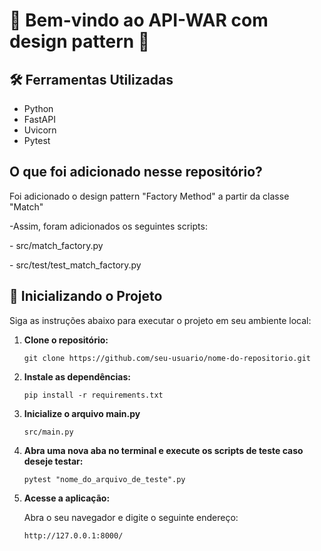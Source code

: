 <h1>🎉 Bem-vindo ao API-WAR com design pattern 🚀</h1>

## 🛠️ Ferramentas Utilizadas

- Python
- FastAPI
- Uvicorn
- Pytest

## O que foi adicionado nesse repositório?

   Foi adicionado o design pattern "Factory Method" a partir da classe "Match"

   -Assim, foram adicionados os seguintes scripts:<br>
      <p>- src/match_factory.py<br>
      <p>- src/test/test_match_factory.py<br>

## 🚀 Inicializando o Projeto

Siga as instruções abaixo para executar o projeto em seu ambiente local:

1. **Clone o repositório:**

   ```
   git clone https://github.com/seu-usuario/nome-do-repositorio.git
   ```

2. **Instale as dependências:**

   ```
   pip install -r requirements.txt
   ```

3. **Inicialize o arquivo main.py**

   ```
   src/main.py
   ```

4. **Abra uma nova aba no terminal e execute os scripts de teste caso deseje testar:**

   ```
   pytest "nome_do_arquivo_de_teste".py 
   ```

5. **Acesse a aplicação:**

   Abra o seu navegador e digite o seguinte endereço:

   ```
   http://127.0.0.1:8000/
   ```
